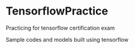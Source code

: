 # TensorflowPractice

Practicing for tensorflow certification exam

Sample codes and models built using tensorflow
